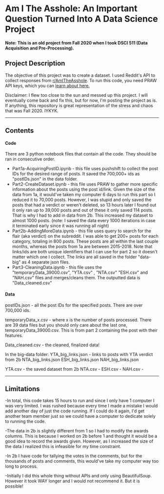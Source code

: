 # Am I The Asshole: An Important Question Turned Into A Data Science Project 

**Note: This is an old project from Fall 2020 when I took DSCI 511 (Data Acquisition and Pre-Processing).**

## Project Description
The objective of this project was to create a dataset. I used Reddit's API to collect responses from [r/AmITheAsshole](https://www.reddit.com/r/AmItheAsshole/). To run this code, you need PRAW API keys, which you can [learn about here.](https://praw.readthedocs.io/en/stable/)


Disclaimer: I flew too close to the sun and messed up this project. I will eventually come back and fix this, but for now, I'm posting the project as is. If anything, this repository is great representation of the stress and chaos that was Fall 2020. IYKYK. 

---
## Contents 

#### Code
There are 3 python notebook files that contain all the code. They should be ran in consecutive order.

- Part1a-AcquiringPostID.ipynb - this file uses pushshift to collect the post IDs for the desired range of posts.  It saved the 700,000+ ids as "postIDs.json" in the data folder. 
- Part2-CreateDataset.ipynb - this file uses PRAW to gather more specific information about the posts using the post id/link. Given the size of the data from 1a, it would've taken my computer 6 days to run this part so I reduced it to 70,000 posts. However, I was stupid and only saved the posts that had a verdict or weren't deleted, so 13 hours later I found out it only ran up to 39,000 posts and out of these it only saved 114 posts. That is why I had to add in data from 2b. This increased my dataset to almost 1000 posts. (note: I saved the data every 1000 iterations in case it terminated early since it was running all night)
- Part2b-AddingMoreData.ipynb - this file uses query to search for the flair (aka verdict) on the subreddit. I was able to get 200+ posts for each category, totaling in 800 posts. These posts are all within the last couple months, whereas the posts from 1a are between 2015-2018. Note that links/ids are both unique identifiers that I can use for part 2 so it doesn't matter which one I collect. The links are all saved in the folder "data-big" as 4 separate json files. 
- Part3-CleaningData.ipynb - this file uses the "temporaryData_39000.csv", "YTA.csv" , "NTA.csv" "ESH.csv" and "NAH.csv" files and merges/cleans them. The outputted data is "Data_cleaned.csv" 


#### Data
postIDs.json - all the post IDs for the specified posts. There are over 700,000 ids. 

temporaryData_x.csv - where x is the number of posts processed. There are 39 data files but you should only care about the last one, temporaryData_39000.csv. This is from part 2 containing the post with their features. 

Data_cleaned.csv - the cleaned, finalized data! 

In the big-data folder:
YTA_big_links.json - links to posts with YTA verdict from 2b
NTA_big_links.json 
ESH_big_links.json
NAH_big_links.json

YTA.csv - the saved dataset from 2b
NTA.csv - 
ESH.csv - 
NAH.csv - 


---
## Limitations
-In total, this code takes 15 hours to run and since I only have 1 computer I was very limited. I was rushed because every time I made a mistake I would add another day of just the code running. If I could do it again, I'd get another team member just so we could have a computer to dedicate solely to running the code. 

-The data in 2b is slightly different from 1 so I had to modify the awards columns. This is because I worked on 2b before 1 and thought it would be a good idea to record the awards given. However, as I increased the size of the data I realized this is infeasible for my time constraint. 

-In 2b I have code for tallying the votes in the comments, but for the thousands of posts and comments, this would've take my computer way too long to process. 

-Initially I did this whole thing without APIs and only using BeautifulSoup. However it took WAY longer and I would not recommend it. But it is possible!




